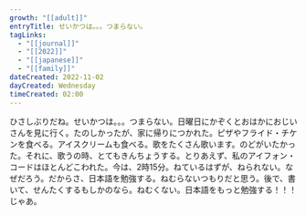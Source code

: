 ```yaml
---
growth: "[[adult]]"
entryTitle: せいかつは。。。つまらない。
tagLinks:
  - "[[journal]]"
  - "[[2022]]"
  - "[[japanese]]"
  - "[[family]]"
dateCreated: 2022-11-02
dayCreated: Wednesday
timeCreated: 02:00
---
```

ひさしぶりだね。せいかつは。。。つまらない。日曜日にかぞくとおはかにおじいさんを見に行く。たのしかったが、家に帰りにつかれた。ピザやフライド・チケンを食べる。アイスクリームも食べる。歌をたくさん歌います。のどがいたかった。それに、歌うの時、とてもきんちょうする。とりあえず、私のアイフォン・コードはほとんどこわれた。今は、2時15分。ねているはずが、ねられない。なぜだろう。だからさ、日本語を勉強する。ねむらないつもりだと思う。後で、書いて、せんたくするもしかのなら。ねむくない。日本語をもっと勉強する！！！じゃあ。